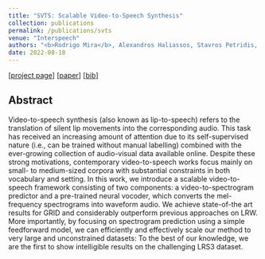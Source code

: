 ```yaml
---
title: "SVTS: Scalable Video-to-Speech Synthesis"
collection: publications
permalink: /publications/svts
venue: "Interspeech"
authors: "<b>Rodrigo Mira</b>, Alexandros Haliassos, Stavros Petridis, Björn W Schuller, Maja Pantic"
date: 2022-08-18
---
```


[[project page](https://sites.google.com/view/scalable-vts)] [[paper](https://arxiv.org/abs/2205.02058)] [[bib](/files/bib/svts.bib)]

## Abstract
Video-to-speech synthesis (also known as lip-to-speech) refers to the translation of silent lip movements into the corresponding audio. This task has received an increasing amount of attention due to its self-supervised nature (i.e., can be trained without manual labelling) combined with the ever-growing collection of audio-visual data available online. Despite these strong motivations, contemporary video-to-speech works focus mainly on small- to medium-sized corpora with substantial constraints in both vocabulary and setting. In this work, we introduce a scalable video-to-speech framework consisting of two components: a video-to-spectrogram predictor and a pre-trained neural vocoder, which converts the mel-frequency spectrograms into waveform audio. We achieve state-of-the art results for GRID and considerably outperform previous approaches on LRW. More importantly, by focusing on spectrogram prediction using a simple feedforward model, we can efficiently and effectively scale our method to very large and unconstrained datasets: To the best of our knowledge, we are the first to show intelligible results on the challenging LRS3 dataset.